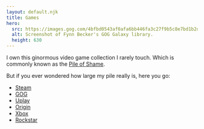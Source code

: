 ```yaml
---
layout: default.njk
title: Games
hero:
  src: https://images.gog.com/4bfbd0543af0afa6bb446fa3c27f9b5c8e7bd1b2ddc021091e89ed5fc2b4874b.jpg?namespace=stats_sharing
  alt: Screenshot of Fynn Becker's GOG Galaxy library.
  height: 630
---
```


I own this ginormous video game collection I rarely touch.
Which is commonly known as the [Pile of Shame](https://www.urbandictionary.com/define.php?term=Pile%20of%20shame).

But if you ever wondered how large my pile really is, here you go:

* [Steam](https://steamcommunity.com/id/mvsde/)
* [GOG](https://www.gog.com/u/mvsde)
* [Uplay](https://club.ubisoft.com/profile/mvsde)
* [Origin](https://www.origin.com/gbr/en-us/profile/user/BobyAWXzmLlf6NasXubNEw--)
* [Xbox](https://account.xbox.com/en-us/profile?gamertag=mvsde)
* [Rockstar](https://socialclub.rockstargames.com/member/mvs_de)
